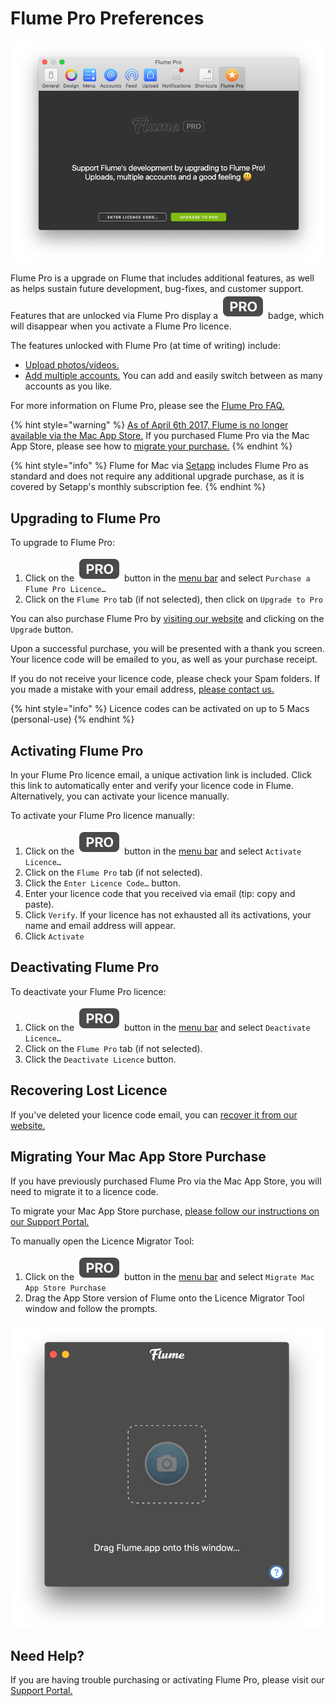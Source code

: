 # Flume Pro Preferences

![](../.gitbook/assets/flume-pro%20%281%29.png)

Flume Pro is a upgrade on Flume that includes additional features, as well as helps sustain future development, bug-fixes, and customer support. Features that are unlocked via Flume Pro display a ![](../.gitbook/assets/pro%20%282%29.png) badge, which will disappear when you activate a Flume Pro licence.

The features unlocked with Flume Pro \(at time of writing\) include:

* [Upload photos/videos.](../views/upload.md)
* [Add multiple accounts.](accounts.md) You can add and easily switch between as many accounts as you like.

For more information on Flume Pro, please see the [Flume Pro FAQ.](https://support.flumeapp.com/section/10-flume-pro)

{% hint style="warning" %}
[As of April 6th 2017, Flume is no longer available via the Mac App Store.](https://support.flumeapp.com/article/16-why-is-flume-not-on-the-mac-app-store) If you purchased Flume Pro via the Mac App Store, please see how to [migrate your purchase.](flumepro.md#migrating-your-mac-app-store-purchase)
{% endhint %}

{% hint style="info" %}
Flume for Mac via [Setapp](http://blog.flumeapp.com/post/156342148286/flume-comes-to-setapp) includes Flume Pro as standard and does not require any additional upgrade purchase, as it is covered by Setapp's monthly subscription fee.
{% endhint %}

## Upgrading to Flume Pro

To upgrade to Flume Pro:

1. Click on the ![](../.gitbook/assets/pro%20%281%29.png) button in the [menu bar](../misc/glossary.md#menu-bar) and select `Purchase a Flume Pro Licence…`
2. Click on the `Flume Pro` tab \(if not selected\), then click on `Upgrade to Pro`

You can also purchase Flume Pro by [visiting our website](https://flumeapp.com) and clicking on the `Upgrade` button.

Upon a successful purchase, you will be presented with a thank you screen. Your licence code will be emailed to you, as well as your purchase receipt.

If you do not receive your licence code, please check your Spam folders. If you made a mistake with your email address, [please contact us.](https://flumeapp.com/support/)

{% hint style="info" %}
Licence codes can be activated on up to 5 Macs \(personal-use\)
{% endhint %}

## Activating Flume Pro

In your Flume Pro licence email, a unique activation link is included. Click this link to automatically enter and verify your licence code in Flume. Alternatively, you can activate your licence manually.

To activate your Flume Pro licence manually:

1. Click on the ![](../.gitbook/assets/pro.png) button in the [menu bar](../misc/glossary.md#menu-bar) and select `Activate Licence…`
2. Click on the `Flume Pro` tab \(if not selected\).
3. Click the `Enter Licence Code…` button.
4. Enter your licence code that you received via email \(tip: copy and paste\).
5. Click `Verify`. If your licence has not exhausted all its activations, your name and email address will appear.
6. Click `Activate`

## Deactivating Flume Pro

To deactivate your Flume Pro licence:

1. Click on the ![](../.gitbook/assets/pro%20%283%29.png) button in the [menu bar](../misc/glossary.md#menu-bar) and select `Deactivate Licence…`
2. Click on the `Flume Pro` tab \(if not selected\).
3. Click the `Deactivate Licence` button.

## Recovering Lost Licence

If you've deleted your licence code email, you can [recover it from our website.](https://flumeapp.com/pro/lost/)

## Migrating Your Mac App Store Purchase

If you have previously purchased Flume Pro via the Mac App Store, you will need to migrate it to a licence code.

To migrate your Mac App Store purchase, [please follow our instructions on our Support Portal.](https://flumeapp.com/appstore/)

To manually open the Licence Migrator Tool:

1. Click on the ![](../.gitbook/assets/pro%20%284%29.png) button in the [menu bar](../misc/glossary.md#menu-bar) and select `Migrate Mac App Store Purchase`
2. Drag the App Store version of Flume onto the Licence Migrator Tool window and follow the prompts.

![](../.gitbook/assets/flume-pro-migrate.png)

## Need Help?

If you are having trouble purchasing or activating Flume Pro, please visit our [Support Portal.](http://support.flumeapp.com)


